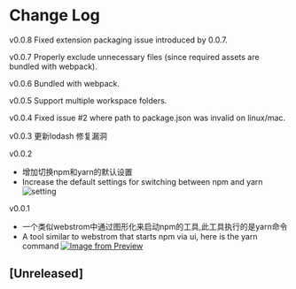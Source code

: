 # Change Log
v0.0.8
Fixed extension packaging issue introduced by 0.0.7.

v0.0.7
Properly exclude unnecessary files (since required assets are bundled with webpack).

v0.0.6
Bundled with webpack.

v0.0.5
Support multiple workspace folders.

v0.0.4
Fixed issue #2 where path to package.json was invalid on linux/mac.

v0.0.3
更新lodash 修复漏洞

v0.0.2
- 增加切换npm和yarn的默认设置
- Increase the default settings for switching between npm and yarn
![setting](https://i.loli.net/2019/07/08/5d22a41ae7d6286449.png)

v0.0.1
- 一个类似webstrom中通过图形化来启动npm的工具,此工具执行的是yarn命令
-  A tool similar to webstrom that starts npm via ui, here is the yarn command
[![Image from Preview](https://i.loli.net/2019/07/07/5d20d69d4e47a69395.png)](https://i.loli.net/2019/07/07/5d20d69d4e47a69395.png)
## [Unreleased]
